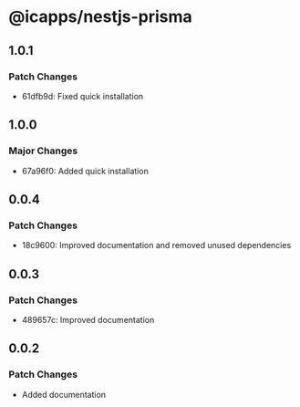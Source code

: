 # @icapps/nestjs-prisma

## 1.0.1

### Patch Changes

- 61dfb9d: Fixed quick installation

## 1.0.0

### Major Changes

- 67a96f0: Added quick installation

## 0.0.4

### Patch Changes

- 18c9600: Improved documentation and removed unused dependencies

## 0.0.3

### Patch Changes

- 489657c: Improved documentation

## 0.0.2

### Patch Changes

- Added documentation
